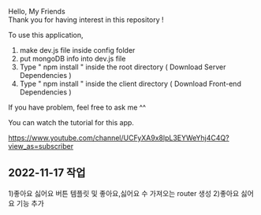 Hello, My Friends  
Thank you for having interest in this repository !

To use this application,

1. make dev.js file inside config folder
2. put mongoDB info into dev.js file
3. Type " npm install " inside the root directory ( Download Server Dependencies )
4. Type " npm install " inside the client directory ( Download Front-end Dependencies )

If you have problem, feel free to ask me ^^

You can watch the tutorial for this app.

https://www.youtube.com/channel/UCFyXA9x8lpL3EYWeYhj4C4Q?view_as=subscriber

## 2022-11-17 작업

1)좋아요 싫어요 버튼 템플릿 및 좋아요,싫어요 수 가져오는 router 생성 2)좋아요 싫어요 기능 추가
